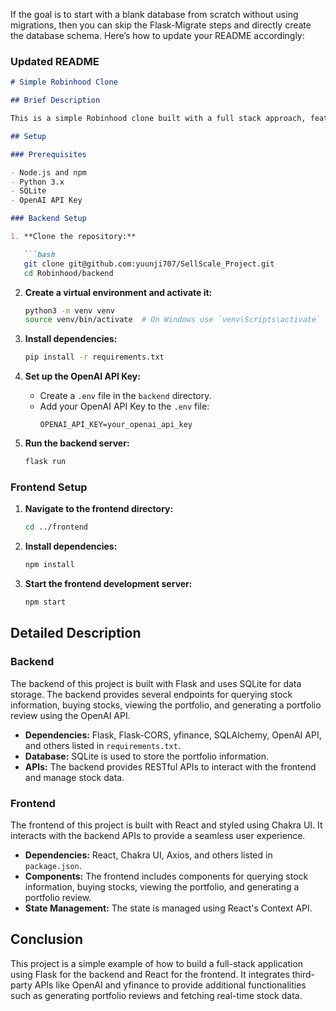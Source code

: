 If the goal is to start with a blank database from scratch without using migrations, then you can skip the Flask-Migrate steps and directly create the database schema. Here’s how to update your README accordingly:

### Updated README

```markdown
# Simple Robinhood Clone

## Brief Description

This is a simple Robinhood clone built with a full stack approach, featuring a Flask backend with SQLite for data storage and a React frontend using Chakra UI for styling. The application allows users to query stock information, buy stocks, view their portfolio, and get a portfolio review generated by OpenAI's GPT-3.5-turbo model.

## Setup

### Prerequisites

- Node.js and npm
- Python 3.x
- SQLite
- OpenAI API Key

### Backend Setup

1. **Clone the repository:**

   ```bash
   git clone git@github.com:yuunji707/SellScale_Project.git
   cd Robinhood/backend
   ```

2. **Create a virtual environment and activate it:**

   ```bash
   python3 -m venv venv
   source venv/bin/activate  # On Windows use `venv\Scripts\activate`
   ```

3. **Install dependencies:**

   ```bash
   pip install -r requirements.txt
   ```

4. **Set up the OpenAI API Key:**

   - Create a `.env` file in the `backend` directory.
   - Add your OpenAI API Key to the `.env` file:
     ```env
     OPENAI_API_KEY=your_openai_api_key
     ```

5. **Run the backend server:**

   ```bash
   flask run
   ```

### Frontend Setup

1. **Navigate to the frontend directory:**

   ```bash
   cd ../frontend
   ```

2. **Install dependencies:**

   ```bash
   npm install
   ```

3. **Start the frontend development server:**

   ```bash
   npm start
   ```

## Detailed Description

### Backend

The backend of this project is built with Flask and uses SQLite for data storage. The backend provides several endpoints for querying stock information, buying stocks, viewing the portfolio, and generating a portfolio review using the OpenAI API.

- **Dependencies:** Flask, Flask-CORS, yfinance, SQLAlchemy, OpenAI API, and others listed in `requirements.txt`.
- **Database:** SQLite is used to store the portfolio information.
- **APIs:** The backend provides RESTful APIs to interact with the frontend and manage stock data.

### Frontend

The frontend of this project is built with React and styled using Chakra UI. It interacts with the backend APIs to provide a seamless user experience.

- **Dependencies:** React, Chakra UI, Axios, and others listed in `package.json`.
- **Components:** The frontend includes components for querying stock information, buying stocks, viewing the portfolio, and generating a portfolio review.
- **State Management:** The state is managed using React's Context API.

## Conclusion

This project is a simple example of how to build a full-stack application using Flask for the backend and React for the frontend. It integrates third-party APIs like OpenAI and yfinance to provide additional functionalities such as generating portfolio reviews and fetching real-time stock data.
```
